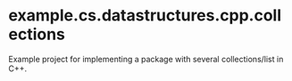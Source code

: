 # example.cs.datastructures.cpp.collections
Example project for implementing a package with several collections/list in C++.
